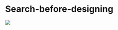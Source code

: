 # Search-before-designing
![](https://cloudinary.com/console/c-86c72dc3a43ec7318dd3a1cfc95ba2/media_library/folders/home)
